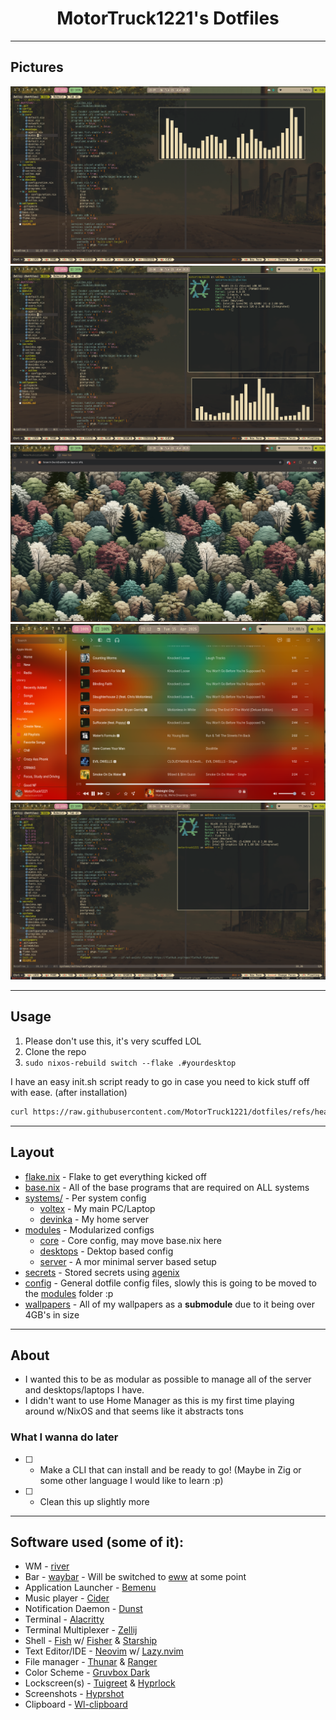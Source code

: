 <h1 align="center">
        MotorTruck1221's Dotfiles
    <br>
</h1>

---
## Pictures
<p align="center">
    <img src="./.github/assets/1.png" /> <br>
    <img src="./.github/assets/2.png" /> <br>
    <img src="./.github/assets/3.png" /> <br>
    <img src="./.github/assets/4.png" /> <br>
    <img src="./.github/assets/5.png" /> <br>
</p>

---
## Usage

1. Please don't use this, it's very scuffed LOL
2. Clone the repo
3. `sudo nixos-rebuild switch --flake .#yourdesktop`

I have an easy init.sh script ready to go in case you need to kick stuff off with ease. (after installation)
```bash
curl https://raw.githubusercontent.com/MotorTruck1221/dotfiles/refs/heads/main/init.sh | bash
```

---
## Layout
 - [flake.nix](./flake.nix) - Flake to get everything kicked off
 - [base.nix](./base.nix) - All of the base programs that are required on ALL systems
 - [systems/](./systems/) - Per system config
    - [voltex](./sytstems/voltex) - My main PC/Laptop
    - [devinka](./systems/devinka) - My home server
- [modules](./modules) - Modularized configs
    - [core](./modules/core) - Core config, may move base.nix here
    - [desktops](./modules/desktops) - Dektop based config
    - [server](./modules/servers) - A mor minimal server based setup
- [secrets](./secrets) - Stored secrets using [agenix](https://github.com/ryantm/agenix)
- [config](./config) - General dotfile config files, slowly this is going to be moved to the [modules](./modules) folder :p
- [wallpapers](./wallpapers) - All of my wallpapers as a **submodule** due to it being over 4GB's in size
---
## About

- I wanted this to be as modular as possible to manage all of the server and desktops/laptops I have.
- I didn't want to use Home Manager as this is my first time playing around w/NixOS and that seems like it abstracts tons

### What I wanna do later
- [ ] - Make a CLI that can install and be ready to go! (Maybe in Zig or some other language I would like to learn :p)
- [ ] - Clean this up slightly more

---

## Software used (some of it):

- WM - [river](https://codeberg.org/river/river)
- Bar - [waybar](https://github.com/Alexays/wayber) - Will be switched to [eww](https://github.com/elkowar/eww) at some point
- Application Launcher - [Bemenu](https://github.com/cloudef/bemenu)
- Music player - [Cider](https://cider.sh)
- Notification Daemon - [Dunst](https://github.com/dunst-project/dunst)
- Terminal - [Alacritty](https://github.com/alacritty/alacritty)
- Terminal Multiplexer - [Zellij](https://github.com/zellij-org/zellij)
- Shell - [Fish](https://github.com/fish-shell/fish) w/ [Fisher](https://github.com/jorgebucaran/fisher) & [Starship](https://github.com/starship/starship)
- Text Editor/IDE - [Neovim](https://github.com/neovim/neovim) w/ [Lazy.nvim](https://github.com/folke/lazy.nvim)
- File manager - [Thunar](https://gitlab.xfce.org/xfce/thunar) & [Ranger](https://github.com/ranger/ranger)
- Color Scheme - [Gruvbox Dark](https://github.com/morhetz/gruvbox)
- Lockscreen(s) - [Tuigreet](https://github.com/apognu/tuigreet) & [Hyprlock](https://github.com/hyprwm/hyprlock)
- Screenshots - [Hyprshot](https://github.com/gustash/hyprshot)
- Clipboard - [Wl-clipboard](https://github.com/bugaevc/wl-clipboard)
